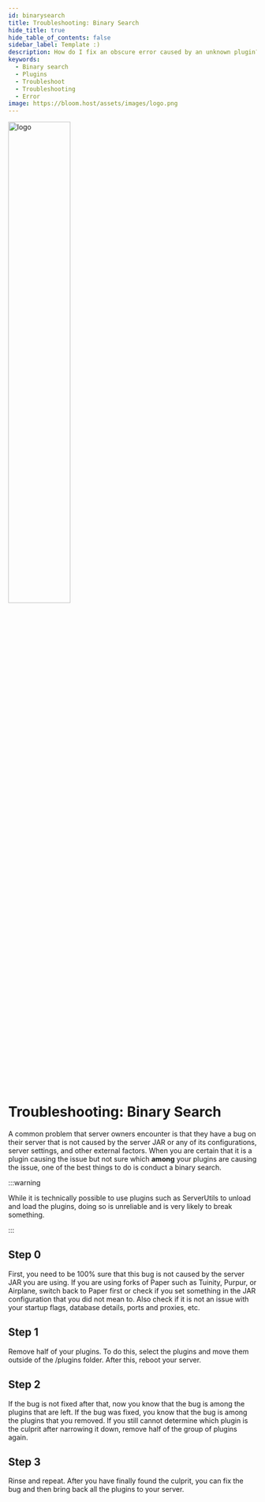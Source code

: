 ```yaml
---
id: binarysearch
title: Troubleshooting: Binary Search
hide_title: true
hide_table_of_contents: false
sidebar_label: Template :)
description: How do I fix an obscure error caused by an unknown plugin?
keywords:
  - Binary search
  - Plugins
  - Troubleshoot
  - Troubleshooting
  - Error
image: https://bloom.host/assets/images/logo.png
---
```


<div class="text--center">
<img src="https://bloom.host/assets/images/logo.png" alt="logo" height="50%" width="50%"/>
<h1>Troubleshooting: Binary Search</h1>
</div>

A common problem that server owners encounter is that they have a bug on their server that is not caused by the server JAR or any of its configurations, server settings, and other external factors. When you are certain that it is a plugin causing the issue but not sure which **among** your plugins are causing the issue, one of the best things to do is conduct a binary search.

:::warning

While it is technically possible to use plugins such as ServerUtils to unload and load the plugins, doing so is unreliable and is very likely to break something.

:::

## Step 0

First, you need to be 100% sure that this bug is not caused by the server JAR you are using. If you are using forks of Paper such as Tuinity, Purpur, or Airplane, switch back to Paper first or check if you set something in the JAR configuration that you did not mean to. Also check if it is not an issue with your startup flags, database details, ports and proxies, etc.

## Step 1

Remove half of your plugins. To do this, select the plugins and move them outside of the /plugins folder. After this, reboot your server.

## Step 2

If the bug is not fixed after that, now you know that the bug is among the plugins that are left. If the bug was fixed, you know that the bug is among the plugins that you removed. If you still cannot determine which plugin is the culprit after narrowing it down, remove half of the group of plugins again.

## Step 3

Rinse and repeat. After you have finally found the culprit, you can fix the bug and then bring back all the plugins to your server. 

